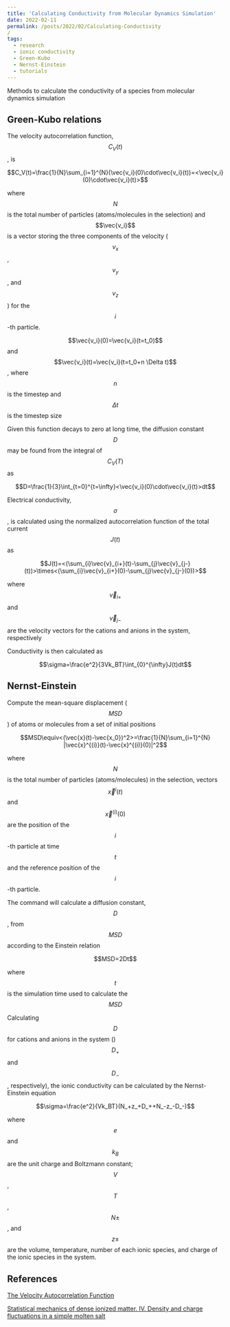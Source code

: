 ```yaml
---
title: 'Calculating Conductivity from Molecular Dynamics Simulation'
date: 2022-02-11
permalink: /posts/2022/02/Calculating-Conductivity
/
tags:
  - research
  - ionic conductivity
  - Green-Kubo
  - Nernst-Einstein
  - tutorials
---
```


Methods to calculate the conductivity of a species from molecular dynamics simulation

## Green-Kubo relations
The velocity autocorrelation function, $$C_V(t)$$, is

<p style="text-align: center;">$$C_V(t)=\frac{1}{N}\sum_{i=1}^{N}(\vec{v_i}(0)\cdot\vec{v_i}(t))=<\vec{v_i}(0)\cdot\vec{v_i}(t)>$$</p>

where $$N$$ is the total number of particles (atoms/molecules in the selection) and $$\vec{v_i}$$ is a vector storing the three components of the velocity ($$v_x$$, $$v_y$$, and $$v_z$$) for the $$i$$-th particle.

$$\vec{v_i}(0)=\vec{v_i}(t=t_0)$$ and $$\vec{v_i}(t)=\vec{v_i}(t=t_0+n \Delta t)$$, where $$n$$ is the timestep and $$\Delta t$$ is the timestep size

Given this function decays to zero at long time, the diffusion constant $$D$$ may be found from the integral of $$C_V(T)$$ as

<p style="text-align: center;">$$D=\frac{1}{3}\int_{t=0}^{t=\infty}<\vec{v_i}(0)\cdot\vec{v_i}(t)>dt$$</p>

Electrical conductivity, $$\sigma$$, is calculated using the normalized autocorrelation function of the total current $$J(t)$$ as

<p style="text-align: center;">$$J(t)=<(\sum_{i}\vec{v}_{i+}(t)-\sum_{j}\vec{v}_{j-}(t))>\times<(\sum_{i}\vec{v}_{i+}(0)-\sum_{j}\vec{v}_{j-}(0))>$$</p>

where $$\vec{v}_{i+}$$ and $$\vec{v}_{j-}$$ are the velocity vectors for the cations and anions in the system, respectively

Conductivity is then calculated as

<p style="text-align: center;">$$\sigma=\frac{e^2}{3Vk_BT}\int_{0}^{\infty}J(t)dt$$</p>

## Nernst-Einstein
Compute the mean-square displacement ($$MSD$$) of atoms or molecules from a set of initial positions

<p style="text-align: center;">$$MSD\equiv<(\vec{x}(t)-\vec{x_0})^2>=\frac{1}{N}\sum_{i=1}^{N} |\vec{x}^{(i)}(t)-\vec{x}^{(i)}(0)|^2$$</p>

where $$N$$ is the total number of particles (atoms/molecules) in the selection, vectors $$\vec{x}^{i}(t)$$ and $$\vec{x}^{(i)}(0)$$ are the position of the $$i$$-th particle at time $$t$$ and the reference position of the $$i$$-th particle.

The command will calculate a diffusion constant, $$D$$, from $$MSD$$ according to the Einstein relation

<p style="text-align: center;">$$MSD=2Dt$$</p>

where $$t$$ is the simulation time used to calculate the $$MSD$$

Calculating $$D$$ for cations and anions in the system ()$$D_+$$ and $$D_-$$, respectively), the ionic conductivity can be calculated by the Nernst-Einstein equation

<p style="text-align: center;">$$\sigma=\frac{e^2}{Vk_BT}(N_+z_+D_++N_-z_-D_-)$$</p>

where $$e$$ and $$k_B$$ are the unit charge and Boltzmann constant; $$V$$, $$T$$, $$N\pm$$, and $$z\pm$$ are the volume, temperature, number of each ionic species, and charge of the ionic species in the system.

## References
[The Velocity Autocorrelation Function](https://www.ucl.ac.uk/~ucfbasc/Theory/vaf.html#:~:text=The%20velocity%20autocorrelation%20function%20)

[Statistical mechanics of dense ionized matter. IV. Density and charge fluctuations in a simple molten salt](https://doi.org/10.1103/PhysRevA.11.2111)

